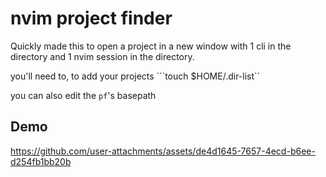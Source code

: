 # nvim project finder
Quickly made this to open a project in a new window with 1 cli in the directory and 1 nvim session in the directory.

you'll need to, to add your projects
```touch $HOME/.dir-list``

you can also edit the `pf`'s basepath


## Demo

https://github.com/user-attachments/assets/de4d1645-7657-4ecd-b6ee-d254fb1bb20b

